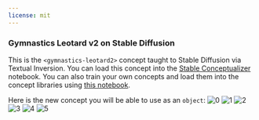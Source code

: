 ```yaml
---
license: mit
---
```

### Gymnastics Leotard v2 on Stable Diffusion
This is the `<gymnastics-leotard2>` concept taught to Stable Diffusion via Textual Inversion. You can load this concept into the [Stable Conceptualizer](https://colab.research.google.com/github/huggingface/notebooks/blob/main/diffusers/stable_conceptualizer_inference.ipynb) notebook. You can also train your own concepts and load them into the concept libraries using [this notebook](https://colab.research.google.com/github/huggingface/notebooks/blob/main/diffusers/sd_textual_inversion_training.ipynb).

Here is the new concept you will be able to use as an `object`:
![<gymnastics-leotard2> 0](https://huggingface.co/sd-concepts-library/gymnastics-leotard-v2/resolve/main/concept_images/3.jpeg)
![<gymnastics-leotard2> 1](https://huggingface.co/sd-concepts-library/gymnastics-leotard-v2/resolve/main/concept_images/0.jpeg)
![<gymnastics-leotard2> 2](https://huggingface.co/sd-concepts-library/gymnastics-leotard-v2/resolve/main/concept_images/5.jpeg)
![<gymnastics-leotard2> 3](https://huggingface.co/sd-concepts-library/gymnastics-leotard-v2/resolve/main/concept_images/1.jpeg)
![<gymnastics-leotard2> 4](https://huggingface.co/sd-concepts-library/gymnastics-leotard-v2/resolve/main/concept_images/2.jpeg)
![<gymnastics-leotard2> 5](https://huggingface.co/sd-concepts-library/gymnastics-leotard-v2/resolve/main/concept_images/4.jpeg)

